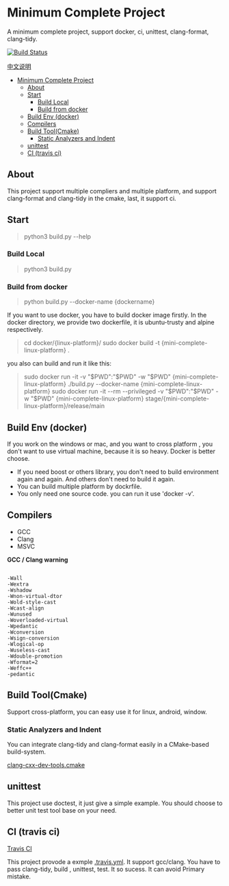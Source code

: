 # Minimum Complete Project

A minimum complete project, support docker, ci, unittest, clang-format, clang-tidy.

[![Build Status](https://travis-ci.org/Trree/MiniCompleteProject.svg?branch=master)](https://travis-ci.org/Trree/MiniCompleteProject)

[中文说明](doc/description.md)

<!-- TOC -->

- [Minimum Complete Project](#minimum-complete-project)
    - [About](#about)
    - [Start](#start)
        - [Build Local](#build-local)
        - [Build from docker](#build-from-docker)
    - [Build Env (docker)](#build-env-docker)
    - [Compilers](#compilers)
    - [Build Tool(Cmake)](#build-toolcmake)
        - [Static Analyzers and Indent](#static-analyzers-and-indent)
    - [unittest](#unittest)
    - [CI (travis ci)](#ci-travis-ci)

<!-- /TOC -->

## About

This project support multiple compliers and multiple platform, and support clang-format and clang-tidy in the cmake, last, it support ci.

## Start

> python3 build.py --help

### Build Local 

> python3 build.py 

### Build from docker 

> python build.py --docker-name {dockername}

If you want to use docker, you have to build docker image firstly.
In the docker directory, we provide two dockerfile,  it is ubuntu-trusty and alpine respectively.
> cd docker/{linux-platform}/
> sudo docker build -t {mini-complete-linux-platform} .

you also can build  and run it like this:
> sudo docker run -it -v "$PWD":"$PWD" -w "$PWD" {mini-complete-linux-platform} ./build.py --docker-name {mini-complete-linux-platform}
> sudo docker run -it --rm --privileged  -v "$PWD":"$PWD" -w "$PWD" {mini-complete-linux-platform}  stage/{mini-complete-linux-platform}/release/main 

## Build Env (docker)

If you work on the windows or mac, and you want to cross platform , you don't want to use virtual machine, because it is so heavy. Docker is better choose.

- If you need boost or others library, you don't need to build environment again and again. And others don't need to build it again.
- You can build multiple platform by dockrfile.
- You only need one source code. you can run it use 'docker -v'.

## Compilers

- GCC
- Clang
- MSVC

**GCC / Clang warning**

```

-Wall
-Wextra 
-Wshadow 
-Wnon-virtual-dtor 
-Wold-style-cast
-Wcast-align
-Wunused
-Woverloaded-virtual
-Wpedantic
-Wconversion
-Wsign-conversion
-Wlogical-op 
-Wuseless-cast
-Wdouble-promotion
-Wformat=2
-Weffc++
-pedantic
```

## Build Tool(Cmake)

Support cross-platform, you can easy use it for linux, android, window.

### Static Analyzers and Indent

You can integrate clang-tidy and clang-format easily in a CMake-based build-system.

[clang-cxx-dev-tools.cmake](cmake/clang-cxx-dev-tools.cmake)

## unittest

This project use doctest, it just give a simple example. You should choose to better unit test tool base on your need.

## CI (travis ci)

[Travis CI](http://travis-ci.org/)

This project provode a exmple [.travis.yml](.travis.yml). It support gcc/clang.
You have to pass clang-tidy, build , unittest, test. It so sucess.
It can avoid Primary mistake.

